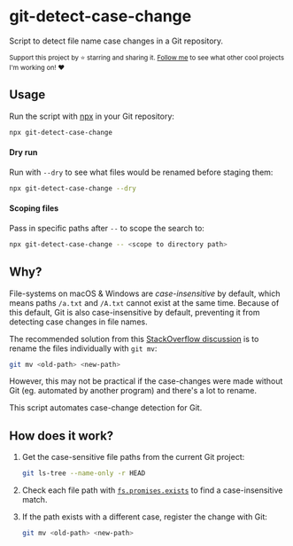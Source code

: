 # git-detect-case-change

Script to detect file name case changes in a Git repository.

<sub>Support this project by ⭐️ starring and sharing it. [Follow me](https://github.com/privatenumber) to see what other cool projects I'm working on! ❤️</sub>

## Usage

Run the script with [npx](https://nodejs.dev/learn/the-npx-nodejs-package-runner) in your Git repository:
```sh
npx git-detect-case-change
```

#### Dry run
Run with `--dry` to see what files would be renamed before staging them:
```sh
npx git-detect-case-change --dry
```

#### Scoping files

Pass in specific paths after `--` to scope the search to:
```sh
npx git-detect-case-change -- <scope to directory path>
```

## Why?
File-systems on macOS & Windows are _case-insensitive_ by default, which means paths `/a.txt` and `/A.txt` cannot exist at the same time. Because of this default, Git is also case-insensitive by default, preventing it from detecting case changes in file names.

The recommended solution 
from this [StackOverflow discussion](https://stackoverflow.com/questions/17683458/how-do-i-commit-case-sensitive-only-filename-changes-in-git) is to rename the files individually with `git mv`:
```sh
git mv <old-path> <new-path>
```

However, this may not be practical if the case-changes were made without Git (eg. automated by another program) and there's a lot to rename.

This script automates case-change detection for Git.

## How does it work?
1. Get the case-sensitive file paths from the current Git project:
    ```sh
    git ls-tree --name-only -r HEAD
    ```

2. Check each file path with [`fs.promises.exists`](https://github.com/privatenumber/fs.promises.exists) to find a case-insensitive match.

3. If the path exists with a different case, register the change with Git:
    ```sh
    git mv <old-path> <new-path>
    ```
